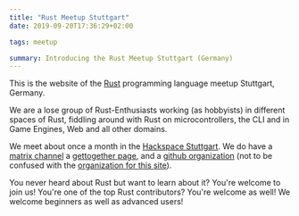 ```yaml
---
title: "Rust Meetup Stuttgart"
date: 2019-09-20T17:36:29+02:00

tags: meetup

summary: Introducing the Rust Meetup Stuttgart (Germany)
---
```


This is the website of the [Rust](https://rust-lang.org) programming language
meetup Stuttgart, Germany.

We are a lose group of Rust-Enthusiasts working (as hobbyists) in different
spaces of Rust, fiddling around with Rust on microcontrollers, the CLI and in
Game Engines, Web and all other domains.

We meet about once a month in the [Hackspace Stuttgart](https://shackspace.de).
We do have a [matrix channel](https://matrix.to/#/#rust-stuttgart:matrix.org)
a
[gettogether page](https://gettogether.community/rust-stuttgart/),
and a
[github organization](https://github.com/rust-stuttgart) (not to be
confused with the
[organization for this site](https://github.com/rusticus-io/)).

You never heard about Rust but want to learn about it? You're welcome to join
us! You're one of the top Rust contributors? You're welcome as well!
We welcome beginners as well as advanced users!

